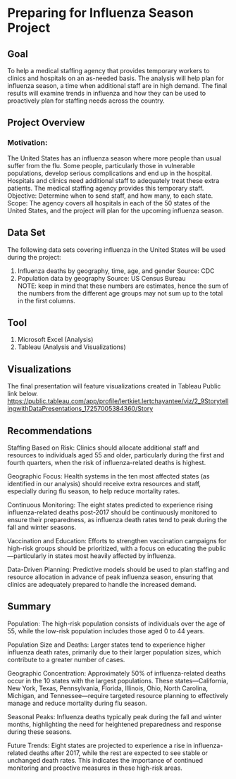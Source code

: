 # Preparing for Influenza Season Project

## Goal
To help a medical staffing agency that provides temporary workers to clinics and hospitals on an as-needed basis. The analysis will help plan for influenza season, a time when additional staff are in high demand. The final results will examine trends in influenza and how they can be used to proactively plan for staffing needs across the country. 

## Project Overview
### Motivation: 
The United States has an influenza season where more people than usual suffer from the flu. Some people, particularly those in vulnerable populations, develop serious complications and end up in the hospital. Hospitals and clinics need additional staff to adequately treat these extra patients. The medical staffing agency provides this temporary staff. 
Objective:
Determine when to send staff, and how many, to each state. 
Scope: 
The agency covers all hospitals in each of the 50 states of the United States, and the project will plan for the upcoming influenza season. 

## Data Set
The following data sets covering influenza in the United States will be used during the project: 
1. Influenza deaths by geography, time, age, and gender 
Source: CDC 
2. Population data by geography 
Source: US Census Bureau  
NOTE: keep in mind that these numbers are estimates, hence the sum of the numbers from the different age groups may not sum up to the total in the first columns.

## Tool
1. Microsoft Excel (Analysis)
2. Tableau (Analysis and Visualizations)

## Visualizations
The final presentation will feature visualizations created in Tableau Public link below.
https://public.tableau.com/app/profile/lertkiet.lertchayantee/viz/2_9StorytellingwithDataPresentations_17257005384360/Story

## Recommendations
Staffing Based on Risk: 
Clinics should allocate additional staff and resources to individuals aged 55 and older, particularly during the first and fourth quarters, when the risk of influenza-related deaths is highest.

Geographic Focus: 
Health systems in the ten most affected states (as identified in our analysis) should receive extra resources and staff, especially during flu season, to help reduce mortality rates.

Continuous Monitoring: 
The eight states predicted to experience rising influenza-related deaths post-2017 should be continuously monitored to ensure their preparedness, as influenza death rates tend to peak during the fall and winter seasons.

Vaccination and Education: 
Efforts to strengthen vaccination campaigns for high-risk groups should be prioritized, with a focus on educating the public—particularly in states most heavily affected by influenza.

Data-Driven Planning: 
Predictive models should be used to plan staffing and resource allocation in advance of peak influenza season, ensuring that clinics are adequately prepared to handle the increased demand.

## Summary
Population: 
The high-risk population consists of individuals over the age of 55, while the low-risk population includes those aged 0 to 44 years.

Population Size and Deaths: 
Larger states tend to experience higher influenza death rates, primarily due to their larger population sizes, which contribute to a greater number of cases.

Geographic Concentration: 
Approximately 50% of influenza-related deaths occur in the 10 states with the largest populations. These states—California, New York, Texas, Pennsylvania, Florida, Illinois, Ohio, North Carolina, Michigan, and Tennessee—require targeted resource planning to effectively manage and reduce mortality during flu season.

Seasonal Peaks: 
Influenza deaths typically peak during the fall and winter months, highlighting the need for heightened preparedness and response during these seasons.

Future Trends: 
Eight states are projected to experience a rise in influenza-related deaths after 2017, while the rest are expected to see stable or unchanged death rates. This indicates the importance of continued monitoring and proactive measures in these high-risk areas.

